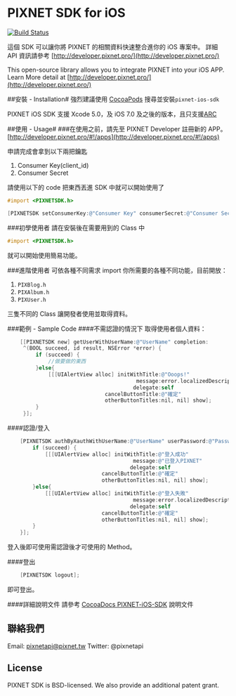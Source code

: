 PIXNET SDK for iOS
==============

[![Build Status](https://travis-ci.org/pixnet/pixnet-ios-sdk.svg?branch=travis-ci)](https://travis-ci.org/pixnet/pixnet-ios-sdk)

這個 SDK 可以讓你將 PIXNET 的相關資料快速整合進你的 iOS 專案中。
詳細 API 資訊請參考 [http://developer.pixnet.pro/](http://developer.pixnet.pro/)
 
This open-source library allows you to integrate PIXNET into your iOS APP.
Learn More detail at [http://developer.pixnet.pro/](http://developer.pixnet.pro/) 

##安裝 - Installation#
強烈建議使用 [CocoaPods](http://cocoapods.org/) 搜尋並安裝`pixnet-ios-sdk`

PIXNET iOS SDK 支援 Xcode 5.0，及 iOS 7.0 及之後的版本，且只支援[ARC](http://en.wikipedia.org/wiki/Automatic_Reference_Counting)

##使用 - Usage#
###在使用之前，請先至 PIXNET Developer 註冊新的 APP。
[http://developer.pixnet.pro/#!/apps](http://developer.pixnet.pro/#!/apps)

申請完成會拿到以下兩把鑰匙

 1. Consumer Key(client_id)
 2. Consumer Secret 

請使用以下的 code 把東西丟進 SDK 中就可以開始使用了
```objective-c
#import <PIXNETSDK.h>

[PIXNETSDK setConsumerKey:@"Consumer Key" consumerSecret:@"Consumer Secret"];
```

###初學使用者
請在安裝後在需要用到的 Class 中

```objective-c
#import <PIXNETSDK.h>
```

就可以開始使用簡易功能。


###進階使用者
可依各種不同需求 import 你所需要的各種不同功能，目前開放：

 1. `PIXBlog.h`
 2. `PIXAlbum.h`
 3. `PIXUser.h`

三隻不同的 Class 讓開發者使用並取得資料。

###範例 - Sample Code
####不需認證的情況下
取得使用者個人資料：
```Objective-C
    [[PIXNETSDK new] getUserWithUserName:@"UserName" completion:
     ^(BOOL succeed, id result, NSError *error) {
         if (succeed) {
             //做要做的東西
         }else{
             [[[UIAlertView alloc] initWithTitle:@"Ooops!"
                                         message:error.localizedDescription
                                        delegate:self
                               cancelButtonTitle:@"確定"
                               otherButtonTitles:nil, nil] show];
         }
     }];
```
####認證/登入
```Objective-C
    [PIXNETSDK authByXauthWithUserName:@"UserName" userPassword:@"Password" requestCompletion:^(BOOL succeed, id result, NSError *error) {
        if (succeed) {
            [[[UIAlertView alloc] initWithTitle:@"登入成功"
                                        message:@"已登入PIXNET"
                                       delegate:self
                              cancelButtonTitle:@"確定"
                              otherButtonTitles:nil, nil] show];
        }else{
            [[[UIAlertView alloc] initWithTitle:@"登入失敗"
                                        message:error.localizedDescription
                                       delegate:self
                              cancelButtonTitle:@"確定"
                              otherButtonTitles:nil, nil] show];
        }
    }];
```
登入後即可使用需認證後才可使用的 Method。

####登出
```Objective-C
    [PIXNETSDK logout];
```
即可登出。

####詳細說明文件
請參考 [CocoaDocs PIXNET-iOS-SDK](http://cocoadocs.org/docsets/PIXNET-iOS-SDK/0.2/index.html) 說明文件

## 聯絡我們

Email: pixnetapi@pixnet.tw
Twitter: @pixnetapi


## License
PIXNET SDK is BSD-licensed. We also provide an additional patent grant.

